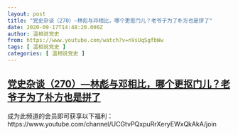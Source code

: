 ```yaml
---
layout: post
title: "党史杂谈（270）—林彪与邓相比，哪个更抠门儿？老爷子为了朴方也是拼了"
date: 2020-09-17T14:48:20.000Z
author: 温相说党史
from: https://www.youtube.com/watch?v=nVsUqSgfbWw
tags: [ 温相说党史 ]
categories: [ 温相说党史 ]
---
```

<!--1600354100000-->
[党史杂谈（270）—林彪与邓相比，哪个更抠门儿？老爷子为了朴方也是拼了](https://www.youtube.com/watch?v=nVsUqSgfbWw)
------

<div>
成为此频道的会员即可获享以下福利：https://www.youtube.com/channel/UCGtvPQxpuRrXeryEWxQkAkA/join
</div>
